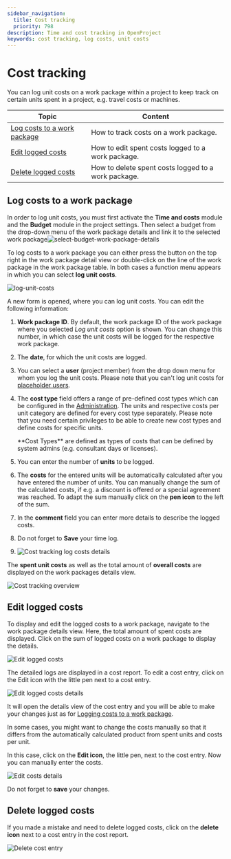 ```yaml
---
sidebar_navigation:
  title: Cost tracking
  priority: 798
description: Time and cost tracking in OpenProject
keywords: cost tracking, log costs, unit costs
---
```


# Cost tracking

You can log unit costs on a work package within a project to keep track on certain units spent in a project, e.g. travel costs or machines.

| Topic                                                       | Content                                             |
| ----------------------------------------------------------- | --------------------------------------------------- |
| [Log costs to a work package](#log-costs-to-a-work-package) | How to track costs on a work package.               |
| [Edit logged costs](#edit-logged-costs)                     | How to edit spent costs logged to a work package.   |
| [Delete logged costs](#delete-logged-costs)                 | How to delete spent costs logged to a work package. |


## Log costs to a work package

In order to log unit costs, you must first activate the **Time and costs** module and the **Budget** module in the project settings. Then select a budget from the drop-down menu of the work package details and link it to the selected work package![select-budget-work-package-details](select-budget-work-package-details.png)

To log costs to a work package you can either press the button on the top right in the work package detail view or double-click on the line of the work package in the work package table. In both cases a function menu appears in which you can select **log unit costs**. 

![log-unit-costs](log-unit-costs.png)

A new form is opened, where you can log unit costs. You can edit the following information:

1. **Work package ID**. By default, the work package ID of the work package where you selected *Log unit costs* option is shown. You can change this number, in which case the unit costs will be logged for the respective work package.

2. The **date**, for which the unit costs are logged.

3. You can select a **user** (project member) from the drop down menu for whom you log the unit costs.
   Please note that you can't log unit costs for [placeholder users](../../../system-admin-guide/users-permissions/placeholder-users).

4. The **cost type** field offers a range of pre-defined cost types which can be configured in the [Administration](../../../system-admin-guide/time-and-costs). The units and respective costs per unit category are defined for every cost type separately. Please note that you need certain privileges to be able to  create new cost types and define costs for specific units.

   <div class="glossary">
   **Cost Types** are defined as types of costs that can be defined by system admins (e.g. consultant days or licenses).
   </div>

5. You can enter the number of **units** to be logged.

6. The **costs** for the entered units will be automatically calculated  after you have entered the number of units. You can manually change the sum of the calculated costs, if e.g. a discount is offered or a special agreement was reached. To adapt the sum manually click on the **pen icon** to the left of the sum.

7. In the **comment** field you can enter more details to describe the logged costs.

8. Do not forget to **Save** your time log.

9. ![Cost tracking log costs details](Cost-tracking-log-costs-details.png)

The **spent unit costs** as well as the total amount of **overall costs** are displayed on the work packages details view.



![Cost tracking overview](Cost-tracking-overview.png)



## Edit logged costs

To display and edit the logged costs to a work package, navigate to the work package details view. Here, the total amount of spent costs are displayed. Click on the sum of logged costs on a work package to display the details.

![Edit logged costs](Edit-logged-costs.png)

The detailed logs are displayed in a cost report. To edit a cost entry, click on the Edit icon with the little pen next to a cost entry.

![Edit logged costs details](Edit-logged-costs-details.png)

It will open the details view of the cost entry and you will be able to make your changes just as for [Logging costs to a work package](#log-costs-to-a-work-package).

In some cases, you might want to change the costs manually so that it differs from the automatically calculated product from spent units and costs per unit.

In this case, click on the **Edit icon**, the little pen, next to the cost entry. Now you can manually enter the costs.

![Edit costs details](Edit-costs-details.png)

Do not forget to **save** your changes.

## Delete logged costs

If you made a mistake and need to delete logged costs, click on the **delete icon** next to a cost entry in the cost report.

![Delete cost entry](Delete-cost-entry.png)
